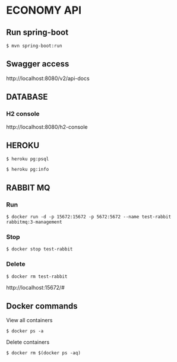# ECONOMY API

## Run spring-boot

```
$ mvn spring-boot:run
```

## Swagger access

http://localhost:8080/v2/api-docs

## DATABASE

### H2 console

http://localhost:8080/h2-console

## HEROKU

```
$ heroku pg:psql
```

```
$ heroku pg:info
```


## RABBIT MQ

### Run

```
$ docker run -d -p 15672:15672 -p 5672:5672 --name test-rabbit rabbitmq:3-management
```

### Stop
```
$ docker stop test-rabbit
```

### Delete
```
$ docker rm test-rabbit
```

http://localhost:15672/#

## Docker commands

View all containers

```
$ docker ps -a 
```

Delete containers

```
$ docker rm $(docker ps -aq) 
```
